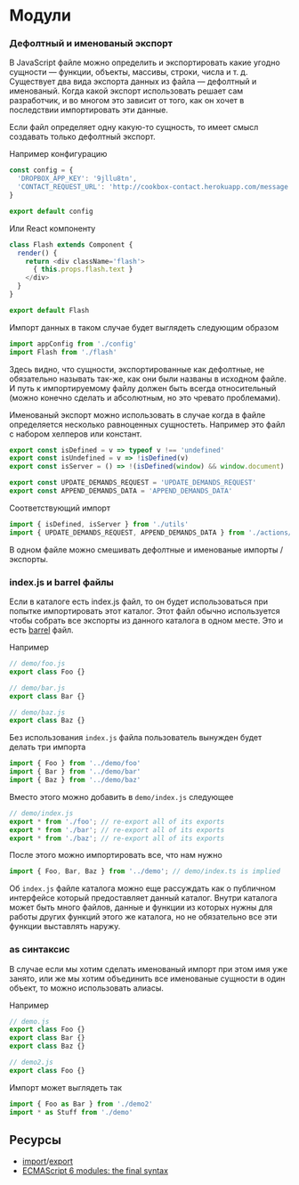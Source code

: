 # Модули

### Дефолтный и именованый экспорт

В JavaScript файле можно определить и экспортировать какие угодно сущности &mdash; функции, объекты, массивы, строки, числа и т. д. Существует два вида экспорта данных из файла &mdash; дефолтный и именованый. Когда какой экспорт использовать решает сам разработчик, и во многом это зависит от того, как он хочет в последствии импортировать эти данные.

Если файл определяет одну какую-то сущность, то имеет смысл создавать только дефолтный экспорт.

Например конфигурацию

```js
const config = {
  'DROPBOX_APP_KEY': '9jllu8tn',
  'CONTACT_REQUEST_URL': 'http://cookbox-contact.herokuapp.com/message'
}

export default config
```

Или React компоненту

```js
class Flash extends Component {
  render() {
    return <div className='flash'>
      { this.props.flash.text }
    </div>
  }
}

export default Flash
```

Импорт данных в таком случае будет выглядеть следующим образом

```js
import appConfig from './config'
import Flash from './flash'
```

Здесь видно, что сущности, экспортированные как дефолтные, не обязательно называть так-же, как они были названы в исходном файле. И путь к импортируемому файлу должен быть всегда относительный (можно конечно сделать и абсолютным, но это чревато проблемами).

Именованый экспорт можно использовать в случае когда в файле определяется несколько равноценных сущностеть. Например это файл с набором хелперов или констант.

```js
export const isDefined = v => typeof v !== 'undefined'
export const isUndefined = v => !isDefined(v)
export const isServer = () => !(isDefined(window) && window.document)
```

```js
export const UPDATE_DEMANDS_REQUEST = 'UPDATE_DEMANDS_REQUEST'
export const APPEND_DEMANDS_DATA = 'APPEND_DEMANDS_DATA'
```

Соответствующий импорт

```js
import { isDefined, isServer } from './utils'
import { UPDATE_DEMANDS_REQUEST, APPEND_DEMANDS_DATA } from './actions/demands'
```

В одном файле можно смешивать дефолтные и именованые импорты / экспорты.


### index.js и barrel файлы

Если в каталоге есть index.js файл, то он будет использоваться при попытке импортировать этот каталог. Этот файл обычно используется чтобы собрать все экспорты из данного каталога в одном месте. Это и есть [barrel](https://basarat.gitbooks.io/typescript/docs/tips/barrel.html) файл.

Например

```js
// demo/foo.js
export class Foo {}

// demo/bar.js
export class Bar {}

// demo/baz.js
export class Baz {}
```

Без использования `index.js` файла пользователь вынужден будет делать три импорта

```js
import { Foo } from '../demo/foo'
import { Bar } from '../demo/bar'
import { Baz } from '../demo/baz'
```

Вместо этого можно добавить в `demo/index.js` следующее

```js
// demo/index.js
export * from './foo'; // re-export all of its exports
export * from './bar'; // re-export all of its exports
export * from './baz'; // re-export all of its exports
```

После этого можно импортировать все, что нам нужно

```js
import { Foo, Bar, Baz } from '../demo'; // demo/index.ts is implied
```

Об `index.js` файле каталога можно еще рассуждать как о публичном интерфейсе который предоставляет данный каталог. Внутри каталога может быть много файлов, данные и функции из которых нужны для работы других функций этого же каталога, но не обязательно все эти функции выставлять наружу.


### as синтаксис

В случае если мы хотим сделать именованый импорт при этом имя уже занято, или же мы хотим объединить все именованые сущности в один объект, то можно использовать алиасы.

Например

```js
// demo.js
export class Foo {}
export class Bar {}
export class Baz {}

// demo2.js
export class Foo {}
```

Импорт может выглядеть так

```js
import { Foo as Bar } from './demo2'
import * as Stuff from './demo'
```


## Ресурсы

- [import](https://developer.mozilla.org/ru/docs/Web/JavaScript/Reference/Statements/import)/[export](https://developer.mozilla.org/ru/docs/Web/JavaScript/Reference/Statements/export)
- [ECMAScript 6 modules: the final syntax](http://2ality.com/2014/09/es6-modules-final.html)
